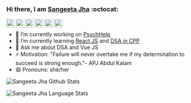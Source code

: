 ### Hi there, I am [Sangeeta Jha](https://sangeeta-jha.web.app/) :octocat:


<!--<p align="left"> <img src="https://komarev.com/ghpvc/?username=nehasabgeetajha&label=Views&color=blue&style=plastic" /> </p>-->

<a href="https://twitter.com/nehasangeetajha">
  <img align="left" alt="Sangeeta's Twitter" width="22px" src="https://cdn.jsdelivr.net/npm/simple-icons@v3/icons/twitter.svg" />
</a>
<a href="https://www.linkedin.com/in/sangeeta-jha-765232142/">
  <img align="left" alt="Sangeeta's Linkdein" width="22px" src="https://cdn.jsdelivr.net/npm/simple-icons@v3/icons/linkedin.svg" />
</a>
<a href="https://github.com/nehasangeetajha">
  <img align="left" alt="Sangeeta's Github" width="22px" src="https://cdn.jsdelivr.net/npm/simple-icons@v3/icons/github.svg" />
</a>
<a href="https://leetcode.com/nehasangeetajha/">
  <img align="left" alt="Sangeeta's CodeChef" width="22px" src="https://cdn.jsdelivr.net/npm/simple-icons@v3/icons/leetcode.svg" />
</a>
<a href="https://www.codechef.com/users/sangeetajha">
  <img align="left" alt="Sangeeta's Leetcode" width="22px" src="https://cdn.jsdelivr.net/npm/simple-icons@v3/icons/codechef.svg" />
</a>

<a href="https://medium.com/@nehasangeetajha">
  <img align="left" alt="Sangeeta's Medium" width="22px" src="https://cdn.jsdelivr.net/npm/simple-icons@v3/icons/medium.svg" />
</a>  

<p>&nbsp;</p>

- 🔭 I’m currently working on [PsychHelp](https://github.com/Anagha-2000/PsychHelp)
- 🌱 I’m currently learning [React JS](https://github.com/nehasangeetajha/Front-End-Development-With-React) and [DSA in CPP](https://github.com/nehasangeetajha/AatmaNirbhar)
- 💬 Ask me about DSA and Vue JS
- ⚡ Motivation: "Failure will never overtake me if my determination to succeed is strong enough."-  APJ Abdul Kalam
- 😄 Pronouns: she/her

![Sangeeta Jha Github Stats](https://github-readme-stats.anuraghazra1.vercel.app/api?username=nehasangeetajha&show_icons=true&include_all_commits=true&theme=radical)

![Sangeeta Jha Language Stats](https://github-readme-stats.anuraghazra1.vercel.app/api/top-langs/?username=nehasangeetajha&layout=compact&theme=radical)


<!--[![Twitter: nehasangeetajha](https://img.shields.io/twitter/follow/nehasangeetajha?style=social)](https://twitter.com/nehasangeetajha)
[![Linkedin: sangeeta-jha-765232142](https://img.shields.io/badge/-sangeeta-jha-765232142-blue?style=flat-square&logo=Linkedin&logoColor=white&link=https://www.linkedin.com/in/sangeeta-jha-765232142/)](https://www.linkedin.com/in/sangeeta-jha-765232142/)
[![GitHub nehasangeetajha](https://img.shields.io/github/followers/nehasangeetajha?label=follow&style=social)](https://github.com/nehasangeetajha)
[![website](https://img.shields.io/badge/PortfolioWebsite-sangeetajha.web.app-2648ff?style=flat-square&logo=google-chrome)](https://sangeeta-jha.web.app/)-->

